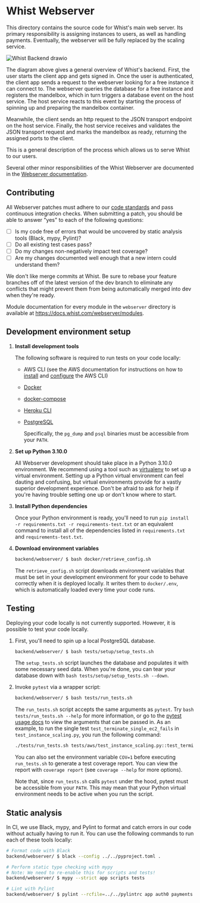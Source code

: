 # Whist Webserver

This directory contains the source code for Whist's main web server. Its primary responsibility is assigning instances to users, as well as handling payments. Eventually, the webserver will be fully replaced by the scaling service.

![Whist Backend drawio](https://user-images.githubusercontent.com/19579265/152873311-0c7095ce-368d-44a9-a256-00ede333af96.svg)

The diagram above gives a general overview of Whist's backend. First, the user starts the client app and gets signed in. Once the user is authenticated, the client app sends a request to the webserver looking for a free instance it can connect to. The webserver queries the database for a free instance and registers the mandelbox, which in turn triggers a database event on the host service. The host service reacts to this event by starting the process of spinning up and preparing the mandelbox container. 

Meanwhile, the client sends an http request to the JSON transport endpoint on the host service. Finally, the host service receives and validates the JSON transport request and marks the mandelbox as ready, returning the assigned ports to the client. 

This is a general description of the process which allows us to serve Whist to our users. 


Several other minor responsibilities of the Whist Webserver are documented in the [Webserver documentation](https://docs.whist.com/webserver/responsibilities.html).

## Contributing

All Webserver patches must adhere to our [code standards](https://www.notion.so/whisthq/Documentation-Code-Standards-54f2d68a37824742b8feb6303359a597#a119aceede764be08b8990c0605e8d39) and pass continuous integration checks. When submitting a patch, you should be able to answer "yes" to each of the following questions:

- [ ] Is my code free of errors that would be uncovered by static analysis tools (Black, mypy, Pylint)?
- [ ] Do all existing test cases pass?
- [ ] Do my changes non-negatively impact test coverage?
- [ ] Are my changes documented well enough that a new intern could understand them?

We don't like merge commits at Whist. Be sure to rebase your feature branches off of the latest version of the dev branch to eliminate any conflicts that might prevent them from being automatically merged into dev when they're ready.

Module documentation for every module in the `webserver` directory is available at https://docs.whist.com/webserver/modules.

## Development environment setup

1. **Install development tools**

   The following software is required to run tests on your code locally:

   - AWS CLI (see the AWS documentation for instructions on how to [install](https://docs.aws.amazon.com/cli/latest/userguide/cli-chap-install.html) and [configure](https://docs.aws.amazon.com/cli/latest/userguide/cli-chap-configure.html) the AWS CLI)
   - [Docker](https://docs.docker.com/get-docker/)
   - [docker-compose](https://docs.docker.com/compose/install/)
   - [Heroku CLI](https://devcenter.heroku.com/articles/heroku-cli)
   - [PostgreSQL](https://www.postgresql.org/download/)

     Specifically, the `pg_dump` and `psql` binaries must be accessible from your `PATH`.

2. **Set up Python 3.10.0**

   All Webserver development should take place in a Python 3.10.0 environment. We recommend using a tool such as [virtualenv](https://virtualenv.pypa.io/en/latest/) to set up a virtual environment. Setting up a Python virtual environment can feel dauting and confusing, but virtual environments provide for a vastly superior development experience. Don't be afraid to ask for help if you're having trouble setting one up or don't know where to start.

3. **Install Python dependencies**

   Once your Python environment is ready, you'll need to run `pip install -r requirements.txt -r requirements-test.txt` or an equivalent command to install all of the dependencies listed in `requirements.txt` and `requirements-test.txt`.

4. **Download environment variables**

   ```bash
   backend/webserver/ $ bash docker/retrieve_config.sh
   ```

   The `retrieve_config.sh` script downloads environment variables that must be set in your development environment for your code to behave correctly when it is deployed locally. It writes them to `docker/.env`, which is automatically loaded every time your code runs.

## Testing

Deploying your code locally is not currently supported. However, it is possible to test your code locally.

1. First, you'll need to spin up a local PostgreSQL database.

   ```bash
   backend/webserver/ $ bash tests/setup/setup_tests.sh
   ```

   The `setup_tests.sh` script launches the database and populates it with some necessary seed data. When you're done, you can tear your database down with `bash tests/setup/setup_tests.sh --down`.

2. Invoke `pytest` via a wrapper script:

   ```bash
   backend/webserver/ $ bash tests/run_tests.sh
   ```

   The `run_tests.sh` script accepts the same arguments as `pytest`. Try `bash tests/run_tests.sh --help` for more information, or go to the [pytest usage docs](https://docs.pytest.org/en/latest/how-to/usage.html) to view the arguments that can be passed in. As an example, to run the single test `test_terminate_single_ec2_fails` in `test_instance_scaling.py`, you run the following command:

   ```bash
   ./tests/run_tests.sh tests/aws/test_instance_scaling.py::test_terminate_single_ec2_fails
   ```

   You can also set the environment variable `COV=1` before executing `run_tests.sh` to generate a test coverage report. You can view the report with `coverage report` (see `coverage --help` for more options).

   Note that, since `run_tests.sh` calls `pytest` under the hood, pytest must be accessible from your `PATH`. This may mean that your Python virtual environment needs to be active when you run the script.

## Static analysis

In CI, we use Black, mypy, and Pylint to format and catch errors in our code without actually having to run it. You can use the following commands to run each of these tools locally:

```bash
# Format code with Black
backend/webserver/ $ black --config ../../pyproject.toml .

# Perform static type checking with mypy
# Note: We need to re-enable this for scripts and tests!
backend/webserver/ $ mypy --strict app scripts tests

# Lint with Pylint
backend/webserver/ $ pylint --rcfile=../../pylintrc app auth0 payments
```
